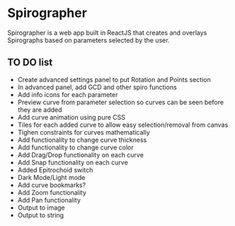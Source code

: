 # Spirographer

Spirographer is a web app built in ReactJS that creates and overlays Spirographs based on parameters selected by the user.

## TO DO list

* Create advanced settings panel to put Rotation and Points section
* In advanced panel, add GCD and other spiro functions
* Add info icons for each parameter
* Preview curve from parameter selection so curves can be seen before they are added
* Add curve animation using pure CSS
* Tiles for each added curve to allow easy selection/removal from canvas
* Tighen constraints for curves mathematically
* Add functionality to change curve thickness
* Add functionality to change curve color
* Add Drag/Drop functionality on each curve
* Add Snap functionality on each curve
* Added Epitrochoid switch
* Dark Mode/Light mode
* Add curve bookmarks?
* Add Zoom functionality
* Add Pan functionality
* Output to image
* Output to string